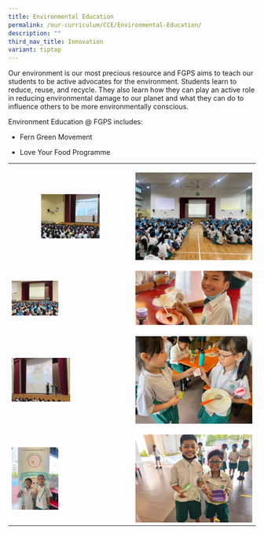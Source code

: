 ```yaml
---
title: Environmental Education
permalink: /our-curriculum/CCE/Environmental-Education/
description: ""
third_nav_title: Innovation
variant: tiptap
---
```

<p>Our environment is our most precious resource and FGPS aims to teach our
students to be active advocates for the environment. Students learn to
reduce, reuse, and recycle. They also learn how they can play an active
role in reducing environmental damage to our planet and what they can do
to influence others to be more environmentally conscious.</p>
<p>Environment Education @ FGPS includes:</p>
<ul data-tight="true" class="tight">
<li>
<p>Fern Green Movement</p>
</li>
<li>
<p>Love Your Food Programme</p>
</li>
</ul>
<table style="minWidth: 50px">
<colgroup>
<col>
<col>
</colgroup>
<tbody>
<tr>
<th rowspan="1" colspan="1">
<p></p>
<div class="isomer-image-wrapper">
<img style="width: 50%;" height="auto" width="100%" alt="" src="/images/CCE/20230130_074124.jpg">
</div>
</th>
<th rowspan="1" colspan="1">
<p></p>
<div class="isomer-image-wrapper">
<img style="width: 100%" height="auto" width="100%" alt="" src="/images/CCE/IMG_20230925_WA0020.jpg">
</div>
</th>
</tr>
<tr>
<td rowspan="1" colspan="1">
<p></p>
<div class="isomer-image-wrapper">
<img style="width: 40%;" height="auto" width="100%" alt="" src="/images/CCE/IMG_20230925_WA0008.jpg">
</div>
</td>
<td rowspan="1" colspan="1">
<p></p>
<div class="isomer-image-wrapper">
<img style="width: 100%" height="auto" width="100%" alt="" src="/images/CCE/IMG_20230428_WA0046.jpg">
</div>
</td>
</tr>
<tr>
<td rowspan="1" colspan="1">
<p></p>
<div class="isomer-image-wrapper">
<img style="width: 50%;" height="auto" width="100%" alt="" src="/images/CCE/20230327_073747.jpg">
</div>
</td>
<td rowspan="1" colspan="1">
<p></p>
<div class="isomer-image-wrapper">
<img style="width: 100%" height="auto" width="100%" alt="" src="/images/CCE/IMG_20230925_WA0041.jpg">
</div>
</td>
</tr>
<tr>
<td rowspan="1" colspan="1">
<p></p>
<div class="isomer-image-wrapper">
<img style="width: 40%;" height="auto" width="100%" alt="" src="/images/CCE/IMG_20230925_WA0036.jpg">
</div>
</td>
<td rowspan="1" colspan="1">
<p></p>
<div class="isomer-image-wrapper">
<img style="width: 100%" height="auto" width="100%" alt="" src="/images/CCE/IMG_20230428_WA0061.jpg">
</div>
</td>
</tr>
</tbody>
</table>
<p></p>